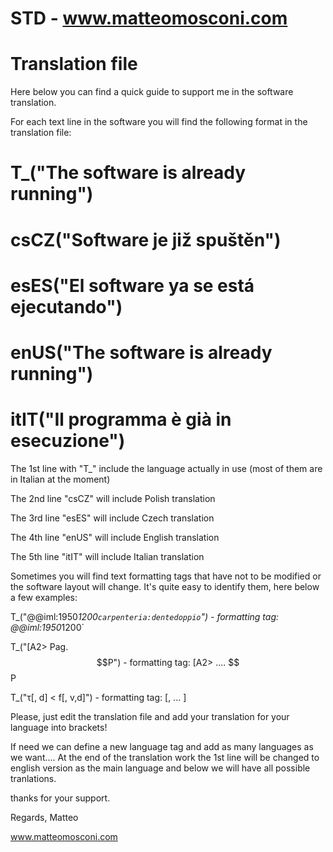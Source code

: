 # STD - www.matteomosconi.com

# Translation file
Here below you can find a quick guide to support me in the software translation.

For each text line in the software you will find the following format in the translation file:

# T_("The software is already running")
# csCZ("Software je již spuštěn")
# esES("El software ya se está ejecutando")
# enUS("The software is already running")
# itIT("Il programma è già in esecuzione")

The 1st line with "T_" include the language actually in use (most of them are in Italian at the moment)

The 2nd line "csCZ" will include Polish translation

The 3rd line "esES" will include Czech translation

The 4th line "enUS" will include English translation

The 5th line "itIT" will include Italian translation



Sometimes you will find text formatting tags that have not to be modified or the software layout will change. It's quite easy to identify them, here below a few examples:

T_("@@iml:1950*1200`carpenteria:dentedoppio`") - formatting tag: @@iml:1950*1200`

T_("[A2> Pag. $$P") - formatting tag: [A2> .... $$P

T_("τ[, d] < f[, v,d]") - formatting tag: [, ... ]


Please, just edit the translation file and add your translation for your language into brackets!

If need we can define a new language tag and add as many languages as we want.... At the end of the translation work the 1st line will be changed to english version as the main language and below we will have all possible tranlations.

thanks for your support.

Regards,
Matteo

www.matteomosconi.com
